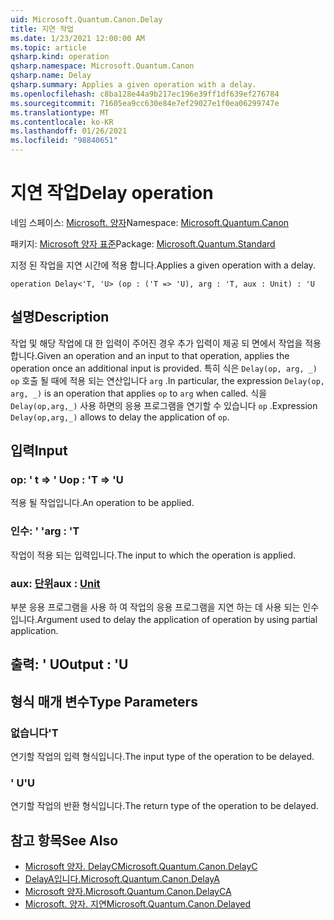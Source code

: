 ```yaml
---
uid: Microsoft.Quantum.Canon.Delay
title: 지연 작업
ms.date: 1/23/2021 12:00:00 AM
ms.topic: article
qsharp.kind: operation
qsharp.namespace: Microsoft.Quantum.Canon
qsharp.name: Delay
qsharp.summary: Applies a given operation with a delay.
ms.openlocfilehash: c8ba128e44a9b217ec196e39ff1df639ef276784
ms.sourcegitcommit: 71605ea9cc630e84e7ef29027e1f0ea06299747e
ms.translationtype: MT
ms.contentlocale: ko-KR
ms.lasthandoff: 01/26/2021
ms.locfileid: "98840651"
---
```

# <a name="delay-operation"></a><span data-ttu-id="b8fe7-102">지연 작업</span><span class="sxs-lookup"><span data-stu-id="b8fe7-102">Delay operation</span></span>

<span data-ttu-id="b8fe7-103">네임 스페이스: [Microsoft. 양자](xref:Microsoft.Quantum.Canon)</span><span class="sxs-lookup"><span data-stu-id="b8fe7-103">Namespace: [Microsoft.Quantum.Canon](xref:Microsoft.Quantum.Canon)</span></span>

<span data-ttu-id="b8fe7-104">패키지: [Microsoft 양자 표준](https://nuget.org/packages/Microsoft.Quantum.Standard)</span><span class="sxs-lookup"><span data-stu-id="b8fe7-104">Package: [Microsoft.Quantum.Standard](https://nuget.org/packages/Microsoft.Quantum.Standard)</span></span>


<span data-ttu-id="b8fe7-105">지정 된 작업을 지연 시간에 적용 합니다.</span><span class="sxs-lookup"><span data-stu-id="b8fe7-105">Applies a given operation with a delay.</span></span>

```qsharp
operation Delay<'T, 'U> (op : ('T => 'U), arg : 'T, aux : Unit) : 'U
```


## <a name="description"></a><span data-ttu-id="b8fe7-106">설명</span><span class="sxs-lookup"><span data-stu-id="b8fe7-106">Description</span></span>

<span data-ttu-id="b8fe7-107">작업 및 해당 작업에 대 한 입력이 주어진 경우 추가 입력이 제공 되 면에서 작업을 적용 합니다.</span><span class="sxs-lookup"><span data-stu-id="b8fe7-107">Given an operation and an input to that operation, applies the operation once an additional input is provided.</span></span>
<span data-ttu-id="b8fe7-108">특히 식은 `Delay(op, arg, _)` `op` 호출 될 때에 적용 되는 연산입니다 `arg` .</span><span class="sxs-lookup"><span data-stu-id="b8fe7-108">In particular, the expression `Delay(op, arg, _)` is an operation that applies `op` to `arg` when called.</span></span>
<span data-ttu-id="b8fe7-109">식을 `Delay(op,arg,_)` 사용 하면의 응용 프로그램을 연기할 수 있습니다 `op` .</span><span class="sxs-lookup"><span data-stu-id="b8fe7-109">Expression `Delay(op,arg,_)` allows to delay the application of `op`.</span></span>

## <a name="input"></a><span data-ttu-id="b8fe7-110">입력</span><span class="sxs-lookup"><span data-stu-id="b8fe7-110">Input</span></span>

### <a name="op--t--u"></a><span data-ttu-id="b8fe7-111">op: ' t => ' U</span><span class="sxs-lookup"><span data-stu-id="b8fe7-111">op : 'T => 'U</span></span> 

<span data-ttu-id="b8fe7-112">적용 될 작업입니다.</span><span class="sxs-lookup"><span data-stu-id="b8fe7-112">An operation to be applied.</span></span>


### <a name="arg--t"></a><span data-ttu-id="b8fe7-113">인수: ' '</span><span class="sxs-lookup"><span data-stu-id="b8fe7-113">arg : 'T</span></span>

<span data-ttu-id="b8fe7-114">작업이 적용 되는 입력입니다.</span><span class="sxs-lookup"><span data-stu-id="b8fe7-114">The input to which the operation is applied.</span></span>


### <a name="aux--unit"></a><span data-ttu-id="b8fe7-115">aux: [단위](xref:microsoft.quantum.lang-ref.unit)</span><span class="sxs-lookup"><span data-stu-id="b8fe7-115">aux : [Unit](xref:microsoft.quantum.lang-ref.unit)</span></span>

<span data-ttu-id="b8fe7-116">부분 응용 프로그램을 사용 하 여 작업의 응용 프로그램을 지연 하는 데 사용 되는 인수입니다.</span><span class="sxs-lookup"><span data-stu-id="b8fe7-116">Argument used to delay the application of operation by using partial application.</span></span>



## <a name="output--u"></a><span data-ttu-id="b8fe7-117">출력: ' U</span><span class="sxs-lookup"><span data-stu-id="b8fe7-117">Output : 'U</span></span>



## <a name="type-parameters"></a><span data-ttu-id="b8fe7-118">형식 매개 변수</span><span class="sxs-lookup"><span data-stu-id="b8fe7-118">Type Parameters</span></span>

### <a name="t"></a><span data-ttu-id="b8fe7-119">없습니다</span><span class="sxs-lookup"><span data-stu-id="b8fe7-119">'T</span></span>

<span data-ttu-id="b8fe7-120">연기할 작업의 입력 형식입니다.</span><span class="sxs-lookup"><span data-stu-id="b8fe7-120">The input type of the operation to be delayed.</span></span>
### <a name="u"></a><span data-ttu-id="b8fe7-121">' U</span><span class="sxs-lookup"><span data-stu-id="b8fe7-121">'U</span></span>

<span data-ttu-id="b8fe7-122">연기할 작업의 반환 형식입니다.</span><span class="sxs-lookup"><span data-stu-id="b8fe7-122">The return type of the operation to be delayed.</span></span>

## <a name="see-also"></a><span data-ttu-id="b8fe7-123">참고 항목</span><span class="sxs-lookup"><span data-stu-id="b8fe7-123">See Also</span></span>

- [<span data-ttu-id="b8fe7-124">Microsoft 양자. DelayC</span><span class="sxs-lookup"><span data-stu-id="b8fe7-124">Microsoft.Quantum.Canon.DelayC</span></span>](xref:Microsoft.Quantum.Canon.DelayC)
- [<span data-ttu-id="b8fe7-125">DelayA입니다.</span><span class="sxs-lookup"><span data-stu-id="b8fe7-125">Microsoft.Quantum.Canon.DelayA</span></span>](xref:Microsoft.Quantum.Canon.DelayA)
- [<span data-ttu-id="b8fe7-126">Microsoft 양자.</span><span class="sxs-lookup"><span data-stu-id="b8fe7-126">Microsoft.Quantum.Canon.DelayCA</span></span>](xref:Microsoft.Quantum.Canon.DelayCA)
- [<span data-ttu-id="b8fe7-127">Microsoft. 양자. 지연</span><span class="sxs-lookup"><span data-stu-id="b8fe7-127">Microsoft.Quantum.Canon.Delayed</span></span>](xref:Microsoft.Quantum.Canon.Delayed)